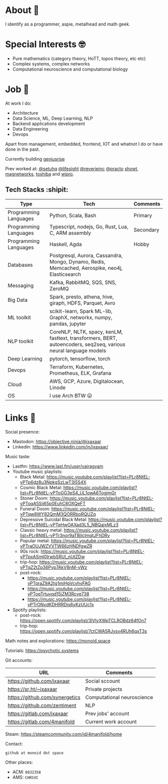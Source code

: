 # About :grimacing:

I identify as a programmer, aspie, metalhead and math geek.

# Special Interests :nerd_face:

- Pure mathematics (category theory, HoTT, topos theory, etc etc)
- Complex systems, complex networks
- Computational neuroscience and computational biology

# Job :briefcase:

At work I do:

- Architecture
- Data Science, ML, Deep Learning, NLP
- Backend applications development
- Data Engineering
- Devops

Apart from management, embedded, frontend, IOT and whatnot I do or have done in the past.

Currently building [geniusrise](https://github.com/geniusrise)

Prev worked at: [@setuhq](https://github.com/setuhq) [@lifesight](https://github.com/lifesight) [@reverieinc](https://github.com/reverieinc) [@practo](https://github.com/practo) [showt](https://www.linkedin.com/company/global-stealthco/), [magnetworks](https://www.linkedin.com/company/magnetworks-in/), [toshiba](https://www.linkedin.com/company/toshiba-americas/) and [wipro](https://www.linkedin.com/company/wipro/).

## Tech Stacks :shipit:

| Type | Tech | Comments |
| --- | --- | --- |
| Programming Languages | Python, Scala, Bash | Primary |
| Programming Languages | Typescript, nodejs, Go, Rust, Lua, C, ARM assembly | Secondary |
| Programming Languages | Haskell, Agda | Hobby |
| Databases | Postgresql, Aurora, Cassandra, Mongo, Dynamo, Redis, Memcached, Aerospike, neo4j, Elasticsearch | |
| Messaging | Kafka, RabbitMQ, SQS, SNS, ZeroMQ | |
| Big Data | Spark, presto, athena, hive, giraph, HDFS, Parquet, Avro | |
| ML toolkit | scikit-learn, Spark ML-lib, GraphX, networkx, numpy, pandas, jupyter | |
| NLP toolkit | CoreNLP, NLTK, spacy, kenLM, fasttext, transformers, BERT, autoencoders, seq2seq, various neural language models | |
| Deep Learning | pytorch, tensorflow, torch | |
| Devops | Terraform, Kubernetes, Prometheus, ELK, Grafana | |
| Cloud | AWS, GCP, Azure, Digitalocean, Linode | |
| OS | I use Arch BTW 😛 | |

# Links :link:

Social presence: 

- Mastodon: https://objective.ninja/@ixaxaar
- Linkedin: https://www.linkedin.com/in/ixaxaar/

Music taste: 

- Lastfm: https://www.last.fm/user/vairagyam
- Youtube music playlists:
  - Black Metal: https://music.youtube.com/playlist?list=PLr8NtEL-vPTp6dz8u3NpkgSzLwT3l5S4X
  - Cosmic Black Metal: https://music.youtube.com/playlist?list=PLr8NtEL-vPToGG3eS4_UL1owA6TogjmGr
  - Stoner Doom: https://music.youtube.com/playlist?list=PLr8NtEL-vPToqA5Sij65p0EuhC6OXQeFT
  - Funeral Doom: https://music.youtube.com/playlist?list=PLr8NtEL-vPTqw8WY82QmM3QORRboRQUZq
  - Depressive Suicidal Black Metal: https://music.youtube.com/playlist?list=PLr8NtEL-vPTqHwOAXad3L5_NBQajxMLz3
  - Classic heavy metal: https://music.youtube.com/playlist?list=PLr8NtEL-vPTr3nor9aTBjIcImqtJFhDRv
  - Popular metal: https://music.youtube.com/playlist?list=PLr8NtEL-vPTraOUJWZVVTW66zHNDfgwZR
  - 90s rock: https://music.youtube.com/playlist?list=PLr8NtEL-vPTpxASmt0lrwbSRUI_nUtZDw
  - trip-hop: https://music.youtube.com/playlist?list=PLr8NtEL-vPTqZ2tZp36Pvp7AkV8nM-vWz
  - post-rock: 
    - https://music.youtube.com/playlist?list=PLr8NtEL-vPTqraZ9A2tg1mjHpVcvhvFAG
    - https://music.youtube.com/playlist?list=PLr8NtEL-vPToqTrtuyqd15jZM3Rcve738
    - https://music.youtube.com/playlist?list=PLr8NtEL-vPTrONvdKDHRRDis6yKzUUc1x
- Spotify playlists:
  - post-rock: https://open.spotify.com/playlist/3lVlyXWpTCLROBdz64fOn7
  - trip-hop: https://open.spotify.com/playlist/7ctCWA5RJysv4RUh6qxT3s

Math notes and explorations: https://monoid.space

Tutorials: https://psychotic.systems

Git accounts:

| URL | Comments |
| --- | --- |
| https://github.com/ixaxaar | Social sccount |
| https://sr.ht/~ixaxaar | Private projects |
| https://github.com/synergetics | Computational neuroscience |
| https://github.com/zentiment | NLP |
| https://gitlab.com/ixaxaar | Prev jobs' account |
| https://gitlab.com/4manifold | Current work account |

Steam: https://steamcommunity.com/id/4manifold/home

Contact:

```bash
github at monoid dot space
```

Other places:

- ACM: `0832358`
- AMS: `CHRSXC`
